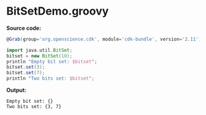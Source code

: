 # BitSetDemo.groovy
**Source code:**
```groovy
@Grab(group='org.openscience.cdk', module='cdk-bundle', version='2.11')

import java.util.BitSet;
bitset = new BitSet(10);
println "Empty bit set: $bitset";
bitset.set(3);
bitset.set(7);
println "Two bits set: $bitset";
```
**Output:**
```plain
Empty bit set: {}
Two bits set: {3, 7}
```
